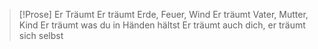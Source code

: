 > [!Prose] Er Träumt
> Er träumt Erde, Feuer, Wind
> Er träumt Vater, Mutter, Kind
> Er träumt was du in Händen hältst
> Er träumt auch dich, er träumt sich selbst

